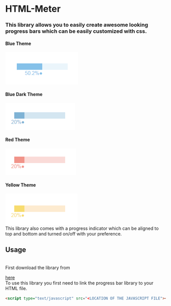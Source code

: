 # HTML-Meter
### This library allows you to easily create awesome looking progress bars which can be easily customized with css.

#### Blue Theme
![DEMO](images/progressBarBlue.PNG)
#### Blue Dark Theme
![DEMO](images/progressBarBlueDark.PNG)
#### Red Theme
![DEMO](images/progressBarRed.PNG)
#### Yellow Theme
![DEMO](images/progressBarYellow.PNG)
<br>
This library also comes with a progress indicator which can be aligned to top and bottom and turned on/off with your preference.
<br>
## Usage
<br>
First download the library from 

[here](https://github.com/mukherjeesrijan2/HTML-Meter/archive/master.zip)
<br>
To use this library you first need to link the progress bar library to your HTML file.

```html
<script type="text/javascript" src="<LOCATION OF THE JAVASCRIPT FILE"></script>
```
